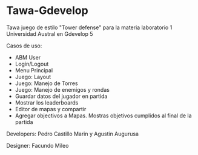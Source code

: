 # Tawa-Gdevelop
Tawa juego de estilo "Tower defense" para la materia laboratorio 1 Universidad Austral en Gdevelop 5


Casos de uso:
- ABM User
- Login/Logout
- Menu Principal
- Juego: Layout
- Juego: Manejo de Torres
- Juego: Manejo de enemigos y rondas
- Guardar datos del jugador en partida
- Mostrar los leaderboards
- Editor de mapas y compartir
- Agregar objectivos a Mapas. Mostras objetivos cumplidos al final de la partida

Developers: Pedro Castillo Marin y Agustin Augurusa

Designer: Facundo Mileo
